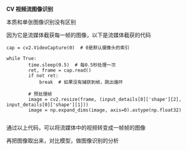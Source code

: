 **CV 视频流图像识别**

本质和单张图像识别没有区别

因为它是流媒体截获每一帧的图像，以下是流媒体截获的代码

```
cap = cv2.VideoCapture(0)  # 0是默认摄像头的索引

while True:
        time.sleep(0.5)  # 每0.5秒处理一次
        ret, frame = cap.read()
        if not ret:
            break  # 如果没有捕获到帧，跳出循环

        # 预处理帧
        image = cv2.resize(frame, (input_details[0]['shape'][2], input_details[0]['shape'][1]))
        image = np.expand_dims(image, axis=0).astype(np.float32)


```

通过以上代码，可以将流媒体中的视频转变成一帧帧的图像

再把图像取出来，对比模型，做图像识别的分析


